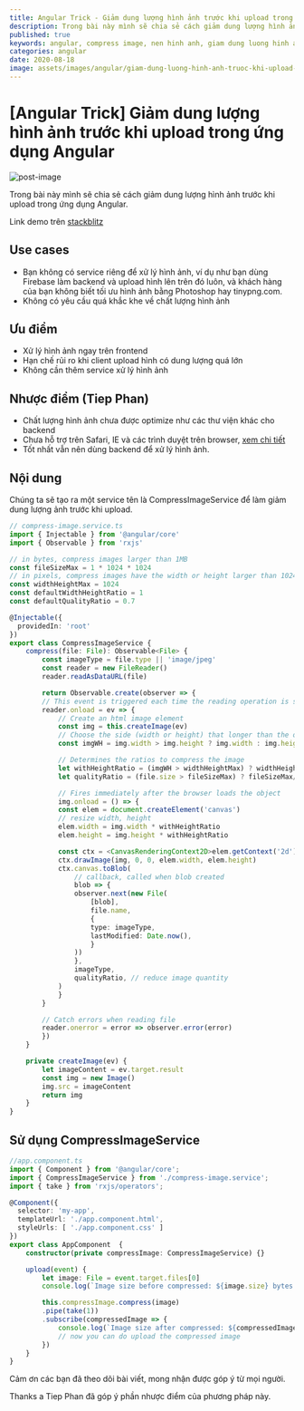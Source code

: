 ```yaml
---
title: Angular Trick - Giảm dung lượng hình ảnh trước khi upload trong ứng dụng Angular
description: Trong bài này mình sẽ chia sẻ cách giảm dung lượng hình ảnh trước khi upload trong ứng dụng Angular.
published: true
keywords: angular, compress image, nen hinh anh, giam dung luong hinh anh
categories: angular
date: 2020-08-18
image: assets/images/angular/giam-dung-luong-hinh-anh-truoc-khi-upload-trong-ung-dung-angular/post-image.jpg
---
```


# [Angular Trick] Giảm dung lượng hình ảnh trước khi upload trong ứng dụng Angular

![post-image](assets/images/angular/giam-dung-luong-hinh-anh-truoc-khi-upload-trong-ung-dung-angular/post-image.jpg)

Trong bài này mình sẽ chia sẻ cách giảm dung lượng hình ảnh trước khi upload trong ứng dụng Angular.

Link demo trên [stackblitz](https://stackblitz.com/edit/angular-compress-image?file=src/app/app.component.ts)

## Use cases

- Bạn không có service riêng để xử lý hình ảnh, ví dụ như bạn dùng Firebase làm backend và upload hình lên trên đó luôn, và khách hàng của bạn không biết tối ưu hình ảnh bằng Photoshop hay tinypng.com.
- Không có yêu cầu quá khắc khe về chất lượng hình ảnh

## Ưu điểm

- Xử lý hình ảnh ngay trên frontend
- Hạn chế rủi ro khi client upload hình có dung lượng quá lớn
- Không cần thêm service xử lý hình ảnh

## Nhược điểm (Tiep Phan)

- Chất lượng hình ảnh chưa được optimize như các thư viện khác cho backend
- Chưa hỗ trợ trên Safari, IE và các trình duyệt trên browser, [xem chi tiết](https://developer.mozilla.org/en-US/docs/Web/API/HTMLCanvasElement/toBlob)
- Tốt nhất vẫn nên dùng backend để xử lý hình ảnh.

## Nội dung

Chúng ta sẽ tạo ra một service tên là CompressImageService để làm giảm dung lượng ảnh trước khi upload.

```typescript
// compress-image.service.ts
import { Injectable } from '@angular/core'
import { Observable } from 'rxjs'

// in bytes, compress images larger than 1MB
const fileSizeMax = 1 * 1024 * 1024
// in pixels, compress images have the width or height larger than 1024px
const widthHeightMax = 1024
const defaultWidthHeightRatio = 1
const defaultQualityRatio = 0.7

@Injectable({
  providedIn: 'root'
})
export class CompressImageService {
    compress(file: File): Observable<File> {
        const imageType = file.type || 'image/jpeg'
        const reader = new FileReader()
        reader.readAsDataURL(file)

        return Observable.create(observer => {
        // This event is triggered each time the reading operation is successfully completed.
        reader.onload = ev => {
            // Create an html image element
            const img = this.createImage(ev)
            // Choose the side (width or height) that longer than the other
            const imgWH = img.width > img.height ? img.width : img.height

            // Determines the ratios to compress the image
            let withHeightRatio = (imgWH > widthHeightMax) ? widthHeightMax/imgWH : defaultWidthHeightRatio
            let qualityRatio = (file.size > fileSizeMax) ? fileSizeMax/file.size : defaultQualityRatio

            // Fires immediately after the browser loads the object
            img.onload = () => { 
            const elem = document.createElement('canvas')
            // resize width, height
            elem.width = img.width * withHeightRatio
            elem.height = img.height * withHeightRatio

            const ctx = <CanvasRenderingContext2D>elem.getContext('2d')
            ctx.drawImage(img, 0, 0, elem.width, elem.height)
            ctx.canvas.toBlob(
                // callback, called when blob created
                blob => { 
                observer.next(new File(
                    [blob],
                    file.name,
                    {
                    type: imageType,
                    lastModified: Date.now(),
                    }
                ))
                },
                imageType,
                qualityRatio, // reduce image quantity 
            )
            }
        }

        // Catch errors when reading file
        reader.onerror = error => observer.error(error)
        })
    }

    private createImage(ev) {
        let imageContent = ev.target.result
        const img = new Image()
        img.src = imageContent
        return img
    }
}
```

## Sử dụng CompressImageService

```typescript
//app.component.ts
import { Component } from '@angular/core';
import { CompressImageService } from './compress-image.service';
import { take } from 'rxjs/operators';

@Component({
  selector: 'my-app',
  templateUrl: './app.component.html',
  styleUrls: [ './app.component.css' ]
})
export class AppComponent  {
    constructor(private compressImage: CompressImageService) {}

    upload(event) {
        let image: File = event.target.files[0]
        console.log(`Image size before compressed: ${image.size} bytes.`)

        this.compressImage.compress(image)
        .pipe(take(1))
        .subscribe(compressedImage => {
            console.log(`Image size after compressed: ${compressedImage.size} bytes.`)
            // now you can do upload the compressed image 
        })
    }
}

```

Cảm ơn các bạn đã theo dõi bài viết, mong nhận được góp ý từ mọi người.

Thanks a Tiep Phan đã góp ý phần nhược điểm của phương pháp này.

